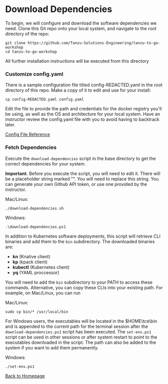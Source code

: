 # Download Dependencies

To begin, we will configure and download the software dependencies we need. Clone this Git repo onto your local system, and navigate to the root directory of the repo:

```
git clone https://github.com/Tanzu-Solutions-Engineering/tanzu-to-go-workshop
cd tanzu-to-go-workshop
```

All further installation instructions will be executed from this directory

### Customize config.yaml

There is a sample configuration file titled config-REDACTED.yaml in the root directory of this repo. Make a copy of it to edit and use for your install:

```
cp config-REDACTED.yaml config.yaml
```

Edit the file to provide the path and credentials for the docker registry you'll be using, as well as the OS and architecture for your local system. Have an instructor review the config.yaml file with you to avoid having to backtrack later.

[Config File Reference](config-reference.md)

### Fetch Dependencies

Execute the `download-dependencies` script in the base directory to get the correct dependencies for your system.

**Important.** Before you execute the script, you will need to edit it. There will be a placeholder string marked "<your-github-token>". You will need to replace this string. You can generate your own Github API token, or use one provided by the instructor.

Mac/Linux:
```
./download-dependencies.sh
```

Windows:
```
.\download-dependencies.ps1
```

In addition to Kubernetes software deployments, this script will retrieve CLI binaries and add them to the `bin` subdirectory. The downloaded binaries are:
* **kn** (Knative client)
* **kp** (kpack client)
* **kubectl** (Kubernetes client)
* **yq** (YAML proccessor)

You will need to add the ```bin``` subdirectory to your PATH  to access these commands. Alternative, you can copy these CLIs into your existing path. For example, on Mac/Linux, you can run

Mac/Linux:
```
sudo cp bin/* /usr/local/bin
```

For Windows users, the executables will be located in the $HOME\tce\bin and is appended to the current path for the terminal session after the `download-dependencies.ps1` script has been executed. The `set-env.ps1` script can be used in other sessions or after system restart to point to the executables downloaded in the script. The path can also be added to the system if you want to add them permanently.

Windows:
```
./set-env.ps1
```

[Back to Homepage](../README.md)
